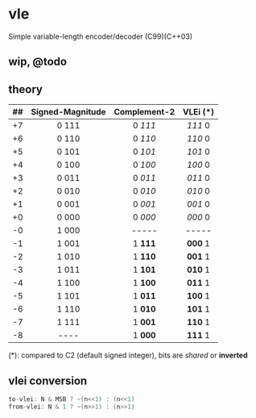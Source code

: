 # vle
Simple variable-length encoder/decoder (C99)(C++03)

## wip, @todo

## theory
| ## | Signed-Magnitude | Complement-2  | VLEi (*)  |
|:--:|:----------------:|:-------------:|:-----:|
| +7 | 0 111 | 0 _111_ | _111_ 0 |
| +6 | 0 110 | 0 _110_ | _110_ 0 |
| +5 | 0 101 | 0 _101_ | _101_ 0 |
| +4 | 0 100 | 0 _100_ | _100_ 0 |
| +3 | 0 011 | 0 _011_ | _011_ 0 |
| +2 | 0 010 | 0 _010_ | _010_ 0 |
| +1 | 0 001 | 0 _001_ | _001_ 0 |
| +0 | 0 000 | 0 _000_ | _000_ 0 |
| -0 | 1 000 | ----- | ----- |
| -1 | 1 001 | 1 **111** | **000** 1 |
| -2 | 1 010 | 1 **110** | **001** 1 |
| -3 | 1 011 | 1 **101** | **010** 1 |
| -4 | 1 100 | 1 **100** | **011** 1 |
| -5 | 1 101 | 1 **011** | **100** 1 |
| -6 | 1 110 | 1 **010** | **101** 1 |
| -7 | 1 111 | 1 **001** | **110** 1 |
| -8 | ---- | 1 **000** | **111** 1 |

(\*): compared to C2 (default signed integer), bits are _shared_ or **inverted**

## vlei conversion
```c++
to-vlei: N & MSB ? ~(n<<1) : (n<<1) 
from-vlei: N & 1 ? ~(n>>1) : (n>>1)
```
